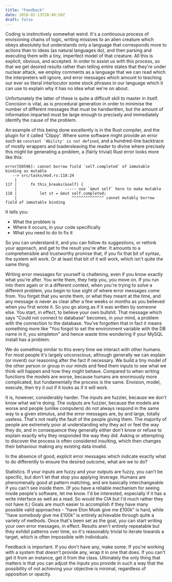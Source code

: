 ```yaml
---
title: "Feedback"
date: 2018-02-13T20:49:58Z
draft: false
---
```


Coding is instinctively somewhat weird. It's a continuous process of envisioning
chains of logic, writing missives to an alien creature which obeys absolutely
but understands only a language that corresponds more to actions than to
ideas (as natural languages do), and then parsing and executing them with a
tiny, imperfect model of that creature. All this is explicit, obvious, and
accepted. In order to assist us with this process, so that we get desired
results rather than telling entire states that they're under nuclear attack,
we employ comments as a language that we can read which the interpreters will
ignore, and error messages which amount to teaching our ever so literal
interlocutor some stock phrases in our language which it can use to explain
why it has no idea what we're on about.

Unfortunately the latter of these is quite a difficult skill to master in
itself. Concision is vital, as is procedural generation in order to minimise
the number of different messages that must be handwritten, but the amount of
information imparted must be large enough to precisely and immediately
identify the cause of the problem.

An example of this being done excellently is in the Rust compiler, and the
plugin for it called 'Clippy'. Where some software might provide an error such
as `constant 'Ability' is not defined`, and a hundred-line backtrace of mostly
wrappers and loadersleaving the reader to divine where precisely this might be
generating a problem, a (fairly trivial) Rust error looks more like this:

```
error[E0596]: cannot borrow field `self.completed` of immutable binding as mutable
   --> src/tasks/mod.rs:118:24
    |
117 |      fn this_breaks(&self) {
    |                     ----- use `&mut self` here to make mutable
118 |          let st = &mut self.completed;
    |                        ^^^^^^^^^^^^^^ cannot mutably borrow field of immutable binding

```

It tells you:

- What the problem is
- Where it occurs, in your code specifically
- What you need to do to fix it

So you can understand it, and you can follow its suggestions, or rethink your
approach, and get to the result you're after. It amounts to a comprehensible
and trustworthy promise that, if you fix that bit of syntax, the system will
work. Or at least that bit of it will work, which isn't quite the same thing.

Writing error messages for yourself is challening, even if you know exactly
what you're after. You write them, they help you, you move on. If you run into
them again or in a different context, when you're trying to solve a different
problem, you begin to lose sight of where error messages come from. You
forget that you wrote them, or what they meant at the time, and any message is
never as clear after a few weeks or months as you believed when you first
wrote it. So you go along as if it was written by someone else. You start, in
effect, to believe your own bullshit. That message which says "Could not connect
to database" becomes, in your mind, a problem with the connection to the
database. You've forgotten that in fact it means something more like "You forgot
to set the environment variable with the DB name in it, you simpleton" and hence
waste time wondering if your MySQL install has a problem.

We do something similar to this every time we interact with other humans. For
most people it's largely unconscious, although generally we can explain (or
invent) our reasoning after the fact if necessary. We build a tiny model of the
other person or group in our minds and feed them inputs to see what we think
will happen and how they might behave. Compared to when writing functions the
models are worse, because humans are enormously more complicated, but
fundamentally the process is the same. Envision, model, execute, then try it out
if it looks as if it will work.

It is, however, considerably harder. The inputs are fuzzier, because we don't
know what we're doing. The outputs are fuzzier, because the models are worse and
people (unlike computers) do not always respond in the same way to a given
stimulus, and the error messages are, by and large, totally useless.
That's not really the fault of the people giving them. The majority of people
are extremely poor at understanding why they act or feel the way they do, and in
consequence they generally either don't know or refuse to explain exactly why
they responded the way they did. Asking or attempting to discover the process
is often considered insulting, which then changes their behaviour making any
existing data invalid.

In the absence of good, explicit error messages which indicate exactly what to
do differently to ensure the desired outcome, what are we to do?

Statistics. If your inputs are fuzzy and your outputs are fuzzy, you can't be
specific, but don't let that stop you applying leverage. Humans are
phenomenally good at pattern matching, and are basically interchangeable if you
can't see inside them. (If you have a reliable mechanism for seeing inside
people's software, let me know. I'd be interested, especially if it has a write
interface as well as a read. So would the CIA but I'd much rather they not have
it.) Goals are much easier to accomplish if they have many possible valid
approaches - "have Elon Musk give me £100k" is hard, while "have *somebody* give
me £100k" is entirely achievable through quite a variety of methods. Once that's
been set as the goal, you can start writing your own error messages, in effect.
Results aren't entirely repeatable but they exhibit patterns over time, so it's
reasonably trivial to iterate towards a target, which is often impossible with
individuals.

Feedback is important. If you don't have any, make some. If you're working with
a system that doesn't provide any, wrap it in one that does. If you can't get it
from an instance, get it from the class. Ultimately the only thing that matters
is that you can adjust the inputs you provide in such a way that the possibility
of not achieving your objective is minimal, regardless of opposition or opacity.
